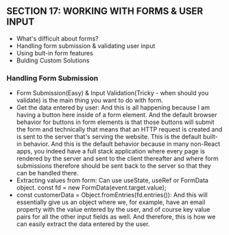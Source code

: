 ## SECTION 17: WORKING WITH FORMS & USER INPUT

- What's difficult about forms?
- Handling form submission & validating user input
- Using bult-in form features
- Bulding Custom Solutions

### Handling Form Submission

- Form Submission(Easy) & Input Validation(Tricky - when should you validate) is the main thing you want to do with form.
- Get the data entered by user: And this is all happening because I am having a button here inside of a form element. And the default browser behavior for buttons in form elements is that those buttons will submit the form and technically that means that an HTTP request is created and is sent to the server that's serving the website. This is the default built-in behavior. And this is the default behavior because in many non-React apps, you indeed have a full stack application where every page is rendered by the server and sent to the client thereafter and where form submissions therefore should be sent back to the server so that they can be handled there.
- Extracting values from form: Can use useState, useRef or FormData object.
  const fd = new FormData(event.target.value);
- const customerData = Object.fromEntries(fd.entries()): And this will essentially give us an object where we, for example, have an email property with the value entered by the user, and of course key value pairs for all the other input fields as well. And therefore, this is how we can easily extract the data entered by the user.

